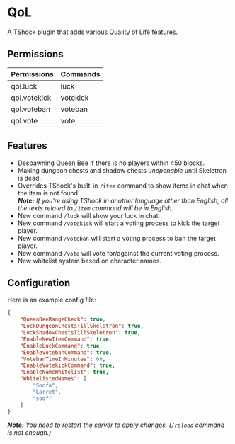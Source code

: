 # QoL
A TShock plugin that adds various Quality of Life features.

## Permissions
| Permissions  | Commands |
|--------------|----------|
| qol.luck     | luck     |
| qol.votekick | votekick |
| qol.voteban  | voteban  |
| qol.vote     | vote     |

## Features
* Despawning Queen Bee if there is no players within 450 blocks.
* Making dungeon chests and shadow chests _unopenable_ until Skeletron is dead.
* Overrides TShock's built-in ``/item`` command to show items in chat when the item is not found. <br>
  _**Note:** If you're using TShock in another language other than English, all the texts related to ``/item`` command will be in English._
* New command ``/luck`` will show your luck in chat.
* New command ``/votekick`` will start a voting process to kick the target player.
* New command ``/voteban`` will start a voting process to ban the target player.
* New command ``/vote`` will vote for/against the current voting process.
* New whitelist system based on character names.

## Configuration
Here is an example config file:
```json
{
    "QueenBeeRangeCheck": true,
    "LockDungeonChestsTillSkeletron": true,
    "LockShadowChestsTillSkeletron": true,
    "EnableNewItemCommand": true,
    "EnableLuckCommand": true,
    "EnableVotebanCommand": true,
    "VotebanTimeInMinutes": 60,
    "EnableVotekickCommand": true,
    "EnableNameWhitelist": true,
    "WhitelistedNames": [
        "Soofa",
        "Larret",
        "soof"
    ]
}
```
_**Note:** You need to restart the server to apply changes. (``/reload`` command is not enough.)_
